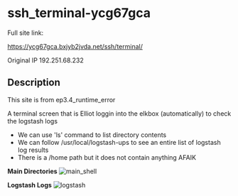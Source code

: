 ssh_terminal-ycg67gca
==

Full site link:

https://ycg67gca.bxjyb2jvda.net/ssh/terminal/


Original IP 192.251.68.232

Description
--

This site is from ep3.4_runtime_error

A terminal screen that is Elliot loggin into the elkbox (automatically) to check the logstash logs

- We can use 'ls' command to list directory contents
- We can follow /usr/local/logstash-ups to see an entire list of logstash log results
- There is a /home path but it does not contain anything AFAIK

**Main Directories**
![main_shell](https://github.com/z3r07h/Mr-R0B0T-s03-ARG/blob/sites/Sites/ycg67gca.bxjyb2jvda.net_ssh_terminal/screenshots/01-directories.jpg)


**Logstash Logs**
![logstash](https://github.com/z3r07h/Mr-R0B0T-s03-ARG/blob/sites/Sites/ycg67gca.bxjyb2jvda.net_ssh_terminal/screenshots/02-logstash_ups.jpg)
